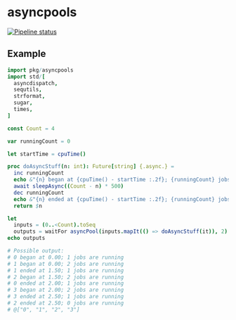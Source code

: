 # asyncpools

[![Pipeline status](https://gitlab.com/z-------------/asyncpools/badges/master/pipeline.svg)](https://gitlab.com/z-------------/asyncpools/pipelines)

## Example

```nim
import pkg/asyncpools
import std/[
  asyncdispatch,
  sequtils,
  strformat,
  sugar,
  times,
]

const Count = 4

var runningCount = 0

let startTime = cpuTime()

proc doAsyncStuff(n: int): Future[string] {.async.} =
  inc runningCount
  echo &"{n} began at {cpuTime() - startTime :.2f}; {runningCount} jobs are running"
  await sleepAsync((Count - n) * 500)
  dec runningCount
  echo &"{n} ended at {cpuTime() - startTime :.2f}; {runningCount} jobs are running"
  return $n

let
  inputs = (0..<Count).toSeq
  outputs = waitFor asyncPool(inputs.mapIt(() => doAsyncStuff(it)), 2)
echo outputs

# Possible output:
# 0 began at 0.00; 1 jobs are running
# 1 began at 0.00; 2 jobs are running
# 1 ended at 1.50; 1 jobs are running
# 2 began at 1.50; 2 jobs are running
# 0 ended at 2.00; 1 jobs are running
# 3 began at 2.00; 2 jobs are running
# 3 ended at 2.50; 1 jobs are running
# 2 ended at 2.50; 0 jobs are running
# @["0", "1", "2", "3"]
```
